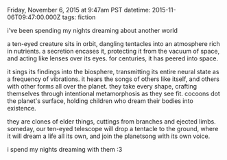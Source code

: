 Friday, November 6, 2015 at 9:47am PST
datetime: 2015-11-06T09:47:00.000Z
tags: fiction

i've been spending my nights dreaming about another world

a ten-eyed creature sits in orbit, dangling tentacles into an atmosphere rich in nutrients. a secretion encases it, protecting it from the vacuum of space, and acting like lenses over its eyes. for centuries, it has peered into space.

it sings its findings into the biosphere, transmitting its entire neural state as a frequency of vibrations. it hears the songs of others like itself, and others with other forms all over the planet. they take every shape, crafting themselves through intentional metamorphosis as they see fit. cocoons dot the planet's surface, holding children who dream their bodies into existence.

they are clones of elder things, cuttings from branches and ejected limbs. someday, our ten-eyed telescope will drop a tentacle to the ground, where it will dream a life all its own, and join the planetsong with its own voice.

i spend my nights dreaming with them :3